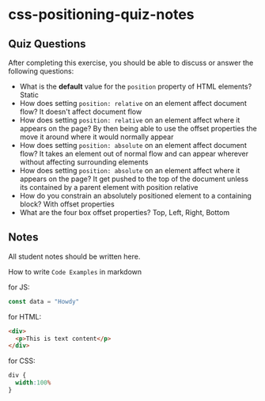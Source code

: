 # css-positioning-quiz-notes

## Quiz Questions

After completing this exercise, you should be able to discuss or answer the following questions:

- What is the **default** value for the `position` property of HTML elements?
  Static
- How does setting `position: relative` on an element affect document flow?
  It doesn't affect document flow
- How does setting `position: relative` on an element affect where it appears on the page?
  By then being able to use the offset properties the move it around where it would normally appear
- How does setting `position: absolute` on an element affect document flow?
  It takes an element out of normal flow and can appear wherever without affecting surrounding elements
- How does setting `position: absolute` on an element affect where it appears on the page?
  It get pushed to the top of the document unless its contained by a parent element with position relative
- How do you constrain an absolutely positioned element to a containing block?
  With offset properties
- What are the four box offset properties?
  Top, Left, Right, Bottom

## Notes

All student notes should be written here.


How to write `Code Examples` in markdown

for JS:
```javascript
const data = "Howdy"
```

for HTML:
```html
<div>
  <p>This is text content</p>
</div>
```

for CSS:
```css
div {
  width:100%
}
```
